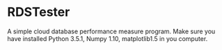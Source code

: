 # RDSTester
A simple cloud database performance measure program.
Make sure you have installed Python 3.5.1, Numpy 1.10,  matplotlib1.5 in you computer.
